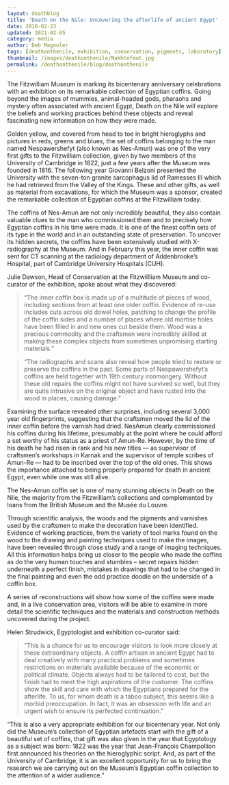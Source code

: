 ```yaml
---
layout: deathblog
title: 'Death on the Nile: Uncovering the afterlife of ancient Egypt'
date: 2016-02-23
updated: 2021-02-05
category: media
author: Deb Magnoler
tags: [deathonthenile, exhibition, conservation, pigments, laboratory]
thumbnail: /images/deathonthenile/Nakhtefmut.jpg
permalink: /deathonthenile/blog/deathonthenile
---
```


The Fitzwilliam Museum is marking its bicentenary anniversary celebrations with an exhibition on its remarkable collection of Egyptian coffins. Going beyond the images of mummies, animal-headed gods, pharaohs and mystery often associated with ancient Egypt, Death on the Nile will explore the beliefs and working practices behind these objects and reveal fascinating new information on how they were made.

Golden yellow, and covered from head to toe in bright hieroglyphs and pictures in reds, greens and blues, the set of coffins belonging to the man named Nespawershefyt (also known as Nes-Amun) was one of the very first gifts to the Fitzwilliam collection, given by two members of the University of Cambridge in 1822, just a few years after the Museum was founded in 1816. The following year Giovanni Belzoni presented the University with the seven-ton granite sarcophagus lid of Ramesses III which he had retrieved from the Valley of the Kings. These and other gifts, as well as material from excavations, for which the Museum was a sponsor, created the remarkable collection of Egyptian coffins at the Fitzwilliam today.

The coffins of Nes-Amun are not only incredibly beautiful, they also contain valuable clues to the man who commissioned them and to precisely how Egyptian coffins in his time were made. It is one of the finest coffin sets of its type in the world and in an outstanding state of preservation. To uncover its hidden secrets, the coffins have been extensively studied with X-radiography at the Museum. And in February this year, the inner coffin was sent for CT scanning at the radiology department of Addenbrooke’s Hospital, part of Cambridge University Hospitals (CUH).

Julie Dawson, Head of Conservation at the Fitzwillliam Museum and co-curator of the exhibition, spoke about what they discovered: 

> “The inner coffin box is made up of a multitude of pieces of wood, including sections from at least one older coffin. Evidence of re-use includes cuts across old dowel holes, patching to change the profile of the coffin sides and a number of places where old mortise holes have been filled in and new ones cut beside them. Wood was a precious commodity and the craftsmen were incredibly skilled at making these complex objects from sometimes unpromising starting materials.”

> “The radiographs and scans also reveal how people tried to restore or preserve the coffins in the past. Some parts of Nespawershefyt’s coffins are held together with 19th century ironmongery. Without these old repairs the coffins might not have survived so well, but they are quite intrusive on the original object and have rusted into the wood in places, causing damage.”

Examining the surface revealed other surprises, including several 3,000 year old fingerprints, suggesting that the craftsmen moved the lid of the inner coffin before the varnish had dried. NesAmun clearly commissioned his coffins during his lifetime, presumably at the point where he could afford a set worthy of his status as a priest of Amun-Re. However, by the time of his death he had risen in rank and his new titles — as supervisor of craftsmen’s workshops in Karnak and the supervisor of temple scribes of Amun-Re — had to be inscribed over the top of the old ones. This shows the importance attached to being properly prepared for death in ancient Egypt, even while one was still alive.

The Nes-Amun coffin set is one of many stunning objects in Death on the Nile, the majority from the Fitzwilliam’s collections and complemented by loans from the British Museum and the Musée du Louvre.

Through scientific analysis, the woods and the pigments and varnishes used by the craftsmen to make the decoration have been identified. Evidence of working practices, from the variety of tool marks found on the wood to the drawing and painting techniques used to make the images, have been revealed through close study and a range of imaging techniques. All this information helps bring us closer to the people who made the coffins as do the very human touches and stumbles – secret repairs hidden underneath a perfect finish, mistakes in drawings that had to be changed in the final painting and even the odd practice doodle on the underside of a coffin box.

A series of reconstructions will show how some of the coffins were made and, in a live conservation area, visitors will be able to examine in more detail the scientific techniques and the materials and construction methods uncovered during the project.

Helen Strudwick, Egyptologist and exhibition co-curator said: 

> “This is a chance for us to encourage visitors to look more closely at these extraordinary objects. A coffin artisan in ancient Egypt had to deal creatively with many practical problems and sometimes restrictions on materials available because of the economic or political climate. Objects always had to be tailored to cost, but the finish had to meet the high aspirations of the customer. The coffins show the skill and care with which the Egyptians prepared for the afterlife. To us, for whom death is a taboo subject, this seems like a morbid preoccupation. In fact, it was an obsession with life and an urgent wish to ensure its perfected continuation.”

“This is also a very appropriate exhibition for our bicentenary year. Not only did the Museum’s collection of Egyptian artefacts start with the gift of a beautiful set of coffins, that gift was also given in the year that Egyptology as a subject was born: 1822 was the year that Jean-François Champollion first announced his theories on the hieroglyphic script. And, as part of the University of Cambridge, it is an excellent opportunity for us to bring the research we are carrying out on the Museum’s Egyptian coffin collection to the attention of a wider audience.”
